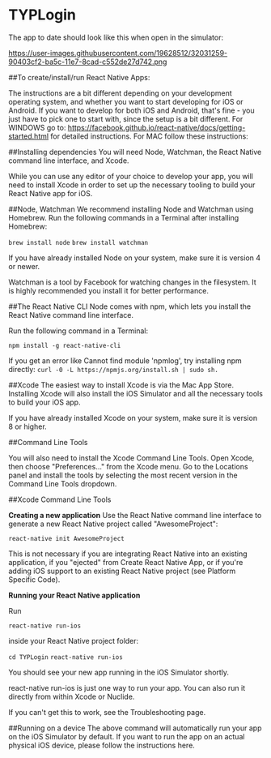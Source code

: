 # TYPLogin

The app to date should look like this when open in the simulator:

https://user-images.githubusercontent.com/19628512/32031259-90403cf2-ba5c-11e7-8cad-c552de27d742.png

##To create/install/run React Native Apps:

The instructions are a bit different depending on your development operating system, and whether you want to start developing for iOS or Android. If you want to develop for both iOS and Android, that's fine - you just have to pick one to start with, since the setup is a bit different.
For WINDOWS go to: https://facebook.github.io/react-native/docs/getting-started.html for detailed instructions.
For MAC follow these instructions:

##Installing dependencies 
You will need Node, Watchman, the React Native command line interface, and Xcode.

While you can use any editor of your choice to develop your app, you will need to install Xcode in order to set up the necessary tooling to build your React Native app for iOS.

##Node, Watchman 
We recommend installing Node and Watchman using Homebrew. Run the following commands in a Terminal after installing Homebrew:

```brew install node```
```brew install watchman```

If you have already installed Node on your system, make sure it is version 4 or newer.

Watchman is a tool by Facebook for watching changes in the filesystem. It is highly recommended you install it for better performance.

##The React Native CLI 
Node comes with npm, which lets you install the React Native command line interface.

Run the following command in a Terminal:

```npm install -g react-native-cli```

If you get an error like Cannot find module 'npmlog', try installing npm directly: 
```curl -0 -L https://npmjs.org/install.sh | sudo sh.```

##Xcode 
The easiest way to install Xcode is via the Mac App Store. Installing Xcode will also install the iOS Simulator and all the necessary tools to build your iOS app.

If you have already installed Xcode on your system, make sure it is version 8 or higher.

##Command Line Tools 

You will also need to install the Xcode Command Line Tools. Open Xcode, then choose "Preferences..." from the Xcode menu. Go to the Locations panel and install the tools by selecting the most recent version in the Command Line Tools dropdown.

##Xcode Command Line Tools

**Creating a new application**
Use the React Native command line interface to generate a new React Native project called "AwesomeProject":

```react-native init AwesomeProject```

This is not necessary if you are integrating React Native into an existing application, if you "ejected" from Create React Native App, or if you're adding iOS support to an existing React Native project (see Platform Specific Code).

**Running your React Native application**

Run 

```react-native run-ios``` 

inside your React Native project folder:

```cd TYPLogin```
```react-native run-ios```

You should see your new app running in the iOS Simulator shortly.

react-native run-ios is just one way to run your app. You can also run it directly from within Xcode or Nuclide.

If you can't get this to work, see the Troubleshooting page.

##Running on a device 
The above command will automatically run your app on the iOS Simulator by default. If you want to run the app on an actual physical iOS device, please follow the instructions here.


